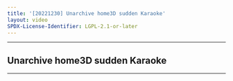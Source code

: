 ```yaml
---
title: '[20221230] Unarchive home3D sudden Karaoke'
layout: video
SPDX-License-Identifier: LGPL-2.1-or-later
---
```


---

## Unarchive home3D sudden Karaoke

<div class="container">
  <video-js id="my-video" class="vjs-fluid vjs-layout-medium" controls preload="auto" poster="https://xx58j-my.sharepoint.com/:i:/g/personal/akunanime_xx58j_onmicrosoft_com/ESAcBQCLgv5FjcyspdLnbcwBBmebVhIpKxCIF0Nbzvk8bg?download=1">
    <source src="https://drive.ayampenyet.eu.org/api/raw/?path=/%F0%9F%94%AE%20Unarchive%20Karaoke%20Moona/%5B20221230%5D%20%E3%80%90MoonUtau%E3%80%91Unarchive%20home3D%20sudden%20Karaoke%E3%80%90Unarchive%E3%80%91%20%5BMoona%20Hoshinova%20hololive-ID%5D%20(pyHtS18BamQ).mp4" type="video/mp4"/>
  </video-js>
</div>

---

